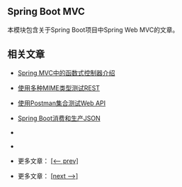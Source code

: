 ## Spring Boot MVC

本模块包含关于Spring Boot项目中Spring Web MVC的文章。

## 相关文章

- [Spring MVC中的函数式控制器介绍](docs/SpringMVC中的函数式控制器.md)
- [使用多种MIME类型测试REST](docs/使用多种MIME类型测试REST.md)
- [使用Postman集合测试Web API](docs/使用Postman集合测试WebAPI.md)
- [Spring Boot消费和生产JSON](docs/SpringBoot消费和生产JSON.md)
- []()
- []()

- 更多文章： [[<-- prev]](../spring-boot-mvc-1/README.md)
- 更多文章： [[next -->]](../spring-boot-mvc-3/README.md)